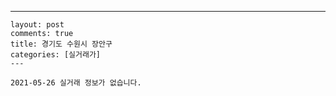 ---
    layout: post
    comments: true
    title: 경기도 수원시 장안구
    categories: [실거래가]
    ---

    2021-05-26 실거래 정보가 없습니다.

    